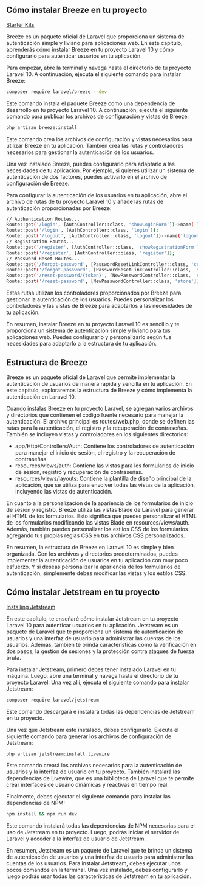 ## Cómo instalar Breeze en tu proyecto

[Starter Kits](https://laravel.com/docs/11.x/starter-kits)

Breeze es un paquete oficial de Laravel que proporciona un sistema de autenticación simple y liviano para aplicaciones web. En este capítulo, aprenderás cómo instalar Breeze en tu proyecto Laravel 10 y cómo configurarlo para autenticar usuarios en tu aplicación.

Para empezar, abre la terminal y navega hasta el directorio de tu proyecto Laravel 10. A continuación, ejecuta el siguiente comando para instalar Breeze:

```bash
composer require laravel/breeze --dev
```

Este comando instala el paquete Breeze como una dependencia de desarrollo en tu proyecto Laravel 10. A continuación, ejecuta el siguiente comando para publicar los archivos de configuración y vistas de Breeze:

```bash
php artisan breeze:install
```

Este comando crea los archivos de configuración y vistas necesarios para utilizar Breeze en tu aplicación. También crea las rutas y controladores necesarios para gestionar la autenticación de los usuarios.

Una vez instalado Breeze, puedes configurarlo para adaptarlo a las necesidades de tu aplicación. Por ejemplo, si quieres utilizar un sistema de autenticación de dos factores, puedes activarlo en el archivo de configuración de Breeze.

Para configurar la autenticación de los usuarios en tu aplicación, abre el archivo de rutas de tu proyecto Laravel 10 y añade las rutas de autenticación proporcionadas por Breeze:

```bash
// Authentication Routes...
Route::get('/login', [AuthController::class, 'showLoginForm'])->name('login');
Route::post('/login', [AuthController::class, 'login']);
Route::post('/logout', [AuthController::class, 'logout'])->name('logout');
// Registration Routes...
Route::get('/register', [AuthController::class, 'showRegistrationForm'])->name('register');
Route::post('/register', [AuthController::class, 'register']);
// Password Reset Routes...
Route::get('/forgot-password', [PasswordResetLinkController::class, 'create'])->name('password.request');
Route::post('/forgot-password', [PasswordResetLinkController::class, 'store'])->name('password.email');
Route::get('/reset-password/{token}', [NewPasswordController::class, 'create'])->name('password.reset');
Route::post('/reset-password', [NewPasswordController::class, 'store'])->name('password.update');
```

Estas rutas utilizan los controladores proporcionados por Breeze para gestionar la autenticación de los usuarios. Puedes personalizar los controladores y las vistas de Breeze para adaptarlos a las necesidades de tu aplicación.

En resumen, instalar Breeze en tu proyecto Laravel 10 es sencillo y te proporciona un sistema de autenticación simple y liviano para tus aplicaciones web. Puedes configurarlo y personalizarlo según tus necesidades para adaptarlo a la estructura de tu aplicación.

## Estructura de Breeze

Breeze es un paquete oficial de Laravel que permite implementar la autenticación de usuarios de manera rápida y sencilla en tu aplicación. En este capítulo, exploraremos la estructura de Breeze y cómo implementa la autenticación en Laravel 10.

Cuando instalas Breeze en tu proyecto Laravel, se agregan varios archivos y directorios que contienen el código fuente necesario para manejar la autenticación. El archivo principal es routes/web.php, donde se definen las rutas para la autenticación, el registro y la recuperación de contraseñas. También se incluyen vistas y controladores en los siguientes directorios:

-   app/Http/Controllers/Auth: Contiene los controladores de autenticación para manejar el inicio de sesión, el registro y la recuperación de contraseñas.
-   resources/views/auth: Contiene las vistas para los formularios de inicio de sesión, registro y recuperación de contraseñas.
-   resources/views/layouts: Contiene la plantilla de diseño principal de la aplicación, que se utiliza para envolver todas las vistas de la aplicación, incluyendo las vistas de autenticación.

En cuanto a la personalización de la apariencia de los formularios de inicio de sesión y registro, Breeze utiliza las vistas Blade de Laravel para generar el HTML de los formularios. Esto significa que puedes personalizar el HTML de los formularios modificando las vistas Blade en resources/views/auth. Además, también puedes personalizar los estilos CSS de los formularios agregando tus propias reglas CSS en tus archivos CSS personalizados.

En resumen, la estructura de Breeze en Laravel 10 es simple y bien organizada. Con los archivos y directorios predeterminados, puedes implementar la autenticación de usuarios en tu aplicación con muy poco esfuerzo. Y si deseas personalizar la apariencia de los formularios de autenticación, simplemente debes modificar las vistas y los estilos CSS.

## Cómo instalar Jetstream en tu proyecto

[Installing Jetstream](https://jetstream.laravel.com/installation.html)

En este capítulo, te enseñaré cómo instalar Jetstream en tu proyecto Laravel 10 para autenticar usuarios en tu aplicación. Jetstream es un paquete de Laravel que te proporciona un sistema de autenticación de usuarios y una interfaz de usuario para administrar las cuentas de los usuarios. Además, también te brinda características como la verificación en dos pasos, la gestión de sesiones y la protección contra ataques de fuerza bruta.

Para instalar Jetstream, primero debes tener instalado Laravel en tu máquina. Luego, abre una terminal y navega hasta el directorio de tu proyecto Laravel. Una vez allí, ejecuta el siguiente comando para instalar Jetstream:

```bash
composer require laravel/jetstream
```

Este comando descargará e instalará todas las dependencias de Jetstream en tu proyecto.

Una vez que Jetstream esté instalado, debes configurarlo. Ejecuta el siguiente comando para generar los archivos de configuración de Jetstream:

```bash
php artisan jetstream:install livewire
```

Este comando creará los archivos necesarios para la autenticación de usuarios y la interfaz de usuario en tu proyecto. También instalará las dependencias de Livewire, que es una biblioteca de Laravel que te permite crear interfaces de usuario dinámicas y reactivas en tiempo real.

Finalmente, debes ejecutar el siguiente comando para instalar las dependencias de NPM:

```bash
npm install && npm run dev
```

Este comando instalará todas las dependencias de NPM necesarias para el uso de Jetstream en tu proyecto. Luego, podrás iniciar el servidor de Laravel y acceder a la interfaz de usuario de Jetstream.

En resumen, Jetstream es un paquete de Laravel que te brinda un sistema de autenticación de usuarios y una interfaz de usuario para administrar las cuentas de los usuarios. Para instalar Jetstream, debes ejecutar unos pocos comandos en la terminal. Una vez instalado, debes configurarlo y luego podrás usar todas las características de Jetstream en tu aplicación.
